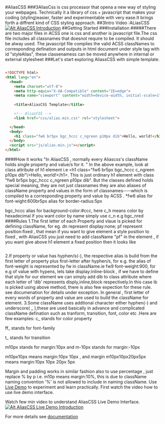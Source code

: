 #AliasCSS
###3AliasCss is  css processor that opena a new way of styling your webpages. Technically  it a library of  css + javascript that makes your coding \(styling\)easier, faster and experimentable with very ease.It brings forth a diffrent kind of CSS styling approach. 
##3Intro Video :ALiasCSS
[![Alt AliasCSS Introduction](http://img.youtube.com/vi/6k9j9uz8V-s/0.jpg)](https://youtu.be/6k9j9uz8V-s)
##Getting Started
###Installation
#####There are two major files in ACSS one is css and another is javascript file.The css file includes all classnames that doesnot require to be compiled. It should be alway used. The javascript file complies the valid ACSS classNames to corresponding defination and outputs in html document under style tag with id "styleAlias", these classenamess can be moved anywhere in internal or external stylesheet
###Let's start exploring AliassCSS with simple template.
```html

<!DOCTYPE html>
<html lang="en">
  <head>
    <meta charset="utf-8">
    <meta http-equiv="X-UA-Compatible" content="IE=edge">
    <meta name="viewport" content="width=device-width, initial-scale=1">
   
    <title>AliasCSS Template</title>

    <!-- AliasCSS -->
    <link href="css/alias.min.css" rel="stylesheet">

  </head>
  <body>
    <h1 class="fw6 br5px bgc_hccc c_ngreen p10px dib">Hello, world!</h1>
  </body>
  <script src="js/alias.min.js"></script>
</html>
```
####How it works
"In AliasCSS , normally every Aliascss's className holds single property and value/s for it. "
In the above example, look at class attribute of h1 element i.e \<h1 class="fw6 br5px bgc_hccc c_ngreen p10px dib"\\>Hello, world\!\</h1\>. This is just ordinary h1 element with class "fw6 br5px bgc_hccc c_ngreen p10px dib". But the classes defined holds special meaning, they are not just classnames they are also aliases of className property and values in the form of classnames----which is compiled to a corresponding property and value by ACSS .
*fw6 alias for font-wight:600br5px alias for border-radius:5px

bgc_hccc alias for background-color:#ccc, here c_h means color by hexadecimal if you want color by name simply use c_n e.g bgc_nred
####Rules
1.The first letter of each Property and vlaue is picked for defining className, for eg. dn represent display:none; pf represent position:fixed , that mean if you want to give element a style position to fixed , with AliasCSS you just need to add className "pf" in the element , if you want give above h1 element a fixed position then it looks like
```<h1 class="fw6 br5px bgc_hccc c_ngreen p10px dib pf">Hello, world!</h1>
```
2.If property or value has hyphen/s(-), the respective alias is build from the first letter of property plus first-letter after hyphen/s, for e.g. the alias of font-weight is represented by fw in className.ie fw9 font-weight:900, for e.g of value with hypens, lets take display:inline-block , if we have to define that style for our element we can simply add dib to class attribute where each letter of 'dib' represents disply,inline,block respectively.In this case ib is picked using above method, there is also few expection for these rule. see documenation for details under exception.
In general , first letter of every words of property and value are used to build the className for element.
3.Some className uses addtional character either hyphen(-) and underscore( _ ),these are used basically in advance and complicated className defination such as tranform, transition, font, color etc .Here are few examples:
c_ stands for color property

ff_ stands for font-family

t_ stands for transition

m10px stands for margin:10px and m-10px stands for margin:-10px

m10px10px means margin:10px 10px , and margin m10px10px20px5px means margin:10px 10px 20px 5px

Margin and padding works in similar fashion also to use percentage , just replace % by p i.e. m10p means margin:10%, this is due to className naming convention '%' is not allowed to include in naming className.
Use [Live Demo](http://aliascss.com/demo.html) to experiment and learn practically. First watch the video how to use live demo interface.

Watch few min video to understand AliasCSS Live Demo Interface.
[![Alt AliasCSS Live Demo Introduction](http://img.youtube.com/vi/2cSxgnlIYJY/0.jpg)](https://youtu.be/2cSxgnlIYJY)

For more details see [documentation](http://aliascss.com/http://aliascss.com/doc.html#documentation)

